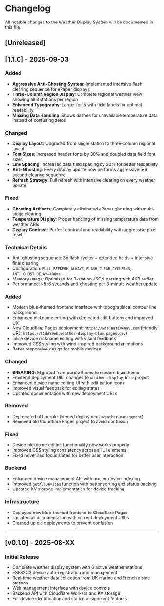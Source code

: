 # Changelog

All notable changes to the Weather Display System will be documented in this file.

## [Unreleased]

## [1.1.0] - 2025-09-03

### Added
- **Aggressive Anti-Ghosting System**: Implemented intensive flash clearing sequence for ePaper displays
- **Three-Column Region Display**: Complete regional weather view showing all 3 stations per region
- **Enhanced Typography**: Larger fonts with field labels for optimal readability
- **Missing Data Handling**: Shows dashes for unavailable temperature data instead of confusing zeros

### Changed  
- **Display Layout**: Upgraded from single station to three-column regional layout
- **Font Sizes**: Increased header fonts by 30% and doubled data field font sizes
- **Line Spacing**: Increased data field spacing by 20% for better readability
- **Anti-Ghosting**: Every display update now performs aggressive 5-6 second clearing sequence
- **Refresh Strategy**: Full refresh with intensive clearing on every weather update

### Fixed
- **Ghosting Artifacts**: Completely eliminated ePaper ghosting with multi-stage clearing
- **Temperature Display**: Proper handling of missing temperature data from weather APIs
- **Display Contrast**: Perfect contrast and readability with aggressive pixel reset

### Technical Details
- Anti-ghosting sequence: 3x flash cycles + extended holds + intensive final clearing
- Configuration: `FULL_REFRESH_ALWAYS`, `FLASH_CLEAR_CYCLES=3`, `ANTI_GHOST_DELAY=400ms`
- Memory usage: Optimized for 3-station JSON parsing with 4KB buffer
- Performance: ~5-6 seconds anti-ghosting per 3-minute weather update

### Added
- Modern blue-themed frontend interface with topographical contour line background
- Enhanced nickname editing with dedicated edit buttons and improved UX
- New Cloudflare Pages deployment: `https://wds.nativenav.com` (friendly URL: `https://f1de89eb.weather-display-blue.pages.dev`)
- Inline device nickname editing with visual feedback
- Improved CSS styling with wind-inspired background animations
- Better responsive design for mobile devices

### Changed
- **BREAKING**: Migrated from purple theme to modern blue theme
- Frontend deployment URL changed to `weather-display-blue` project
- Enhanced device name editing UI with edit button icons
- Improved visual feedback for editing states
- Updated documentation with new deployment URLs

### Removed
- Deprecated old purple-themed deployment (`weather-management`)
- Removed old Cloudflare Pages project to avoid confusion

### Fixed
- Device nickname editing functionality now works properly
- Improved CSS styling consistency across all UI elements
- Fixed hover and focus states for better user interaction

### Backend
- Enhanced device management API with proper device indexing
- Improved `getAllDevices` function with better sorting and status tracking
- Updated KV storage implementation for device tracking

### Infrastructure
- Deployed new blue-themed frontend to Cloudflare Pages
- Updated all documentation with correct deployment URLs
- Cleaned up old deployments to prevent confusion

---

## [v0.1.0] - 2025-08-XX

### Initial Release
- Complete weather display system with 6 active weather stations
- ESP32C3 device auto-registration and management
- Real-time weather data collection from UK marine and French alpine stations
- Web management interface with device controls
- Backend API with Cloudflare Workers and KV storage
- Full device identification and station assignment features
